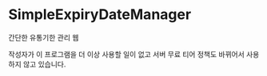 # SimpleExpiryDateManager
간단한 유통기한 관리 웹

작성자가 이 프로그램을 더 이상 사용할 일이 없고 서버 무료 티어 정책도 바뀌어서 사용하지 않고 있습니다.